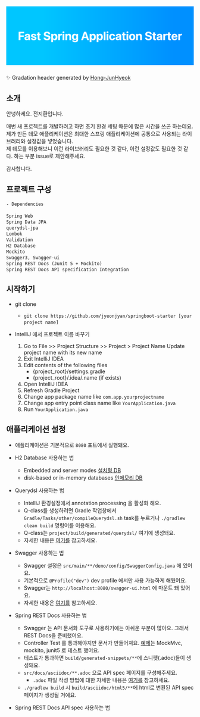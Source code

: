 <h1 align="center">
    <img src="./assets/img/header.png">
</h1>

✨ Gradation header generated by [Hong-JunHyeok](https://github.com/Hong-JunHyeok/Gradient-generator)

## 소개
안녕하세요. 전지환입니다.

매번 새 프로젝트를 개발하려고 하면 초기 환경 세팅 때문에 많은 시간을 쓰곤 하는데요.  
제가 만든 데모 애플리케이션은 최대한 스프링 애플리케이션에 공통으로 사용되는 라이브러리와 설정값을 넣었습니다.  
제 데모를 이용해보니 이런 라이브러리도 필요한 것 같다, 이런 설정값도 필요한 것 같다. 하는 부분 issue로 제안해주세요.

감사합니다.

## 프로젝트 구성
```
- Dependencies

Spring Web
Spring Data JPA
querydsl-jpa
Lombok
Validation
H2 Database
Mockito
Swagger3, Swagger-ui
Spring REST Docs (Junit 5 + Mockito)
Spring REST Docs API specification Integration
```

## 시작하기
* git clone 
    * `git clone https://github.com/jyeonjyan/springboot-starter [your project name]`

* IntelliJ 에서 프로젝트 이름 바꾸기
    1. Go to File >> Project Structure >> Project > Project Name Update project name with its new name
    2. Exit IntelliJ IDEA
    3. Edit contents of the following files
        * {project_root}/settings.gradle
        * {project_root}/.idea/.name (if exists)
    4. Open IntelliJ IDEA
    5. Refresh Gradle Project
    6. Change app package name like `com.app.yourprojectname`
    7. Change app entry point class name like `YourApplication.java`
    8. Run `YourApplication.java`
    

## 애플리케이션 설정
* 애플리케이션은 기본적으로 `8080` 포트에서 실행돼요.
  
* H2 Database 사용하는 법
    * Embedded and server modes [설치형 DB](https://github.com/jyeonjyan/TIL/blob/master/DevFeed/h2db.md)
    * disk-based or in-memory databases [인메모리 DB](http://localhost:8080/h2-console)

* Querydsl 사용하는 법
    * IntelliJ 환경설정에서 annotation processing 을 활성화 해요.
    * Q-class를 생성하려면 Gradle 작업창에서 `Gradle/Tasks/other/compileQuerydsl.sh` task를 누르거나 `./gradlew clean build` 명령어를 이용해요.
    * Q-class는 `project/build/generated/querydsl/` 여기에 생성돼요.
    * 자세한 내용은 [여기를](http://querydsl.com/) 참고하세요.
    
* Swagger 사용하는 법
    * Swagger 설정은 `src/main/**/demo/config/SwaggerConfig.java` 에 있어요.
    * 기본적으로 `@Profile("dev")` dev profile 에서만 사용 가능하게 해뒀어요. 
    * Swagger는 `http://localhost:8080/swagger-ui.html` 에 마운트 돼 있어요.
    * 자세한 내용은 [여기를](https://swagger.io/) 참고하세요.

* Spring REST Docs 사용하는 법
    * Swagger 는 API 문서화 도구로 사용하기에는 아쉬운 부분이 많아요. 그래서 REST Docs을 준비했어요.
    * Controller Test 를 통과해야지만 문서가 만들어져요. [예제](src/test/java/com/app/demo/docs/UserInfoDocumentationTests.java)는 MockMvc, mockito, junit5 로 테스트 했어요.
    * 테스트가 통과하면 `build/generated-snippets/**`에 스니펫(.adoc)들이 생성돼요.
    * `src/docs/asciidoc/**.adoc` 으로 API spec 페이지를 구성해주세요.
        * `.adoc` 파일 작성 방법에 대한 자세한 내용은 [여기를](https://asciidoctor.org/docs/asciidoc-writers-guide/#a-new-perspective-on-tables) 참고하세요.
    * `./gradlew build` 시 `build/asciidoc/html5/**`에 html로 변환된 API spec 페이지가 생성될 거예요.

* Spring REST Docs API spec 사용하는 법